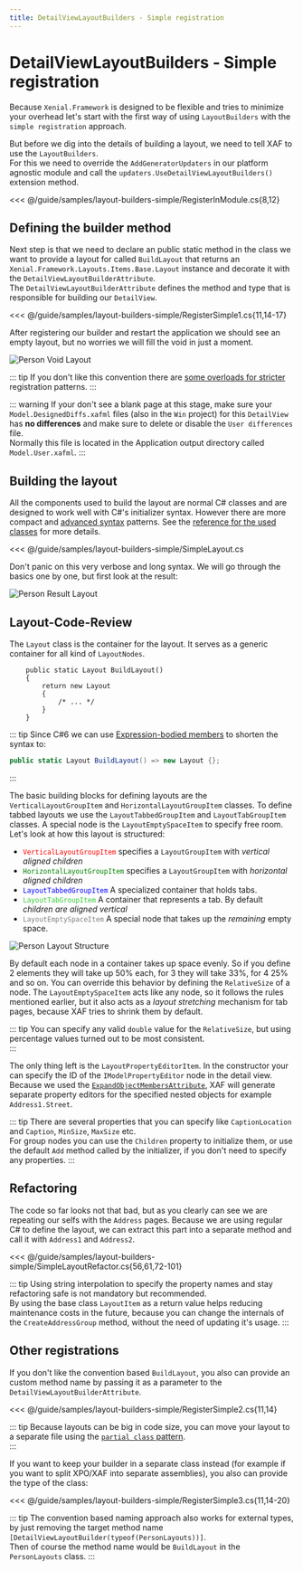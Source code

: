 ```yaml
---
title: DetailViewLayoutBuilders - Simple registration
---
```


# DetailViewLayoutBuilders - Simple registration

Because `Xenial.Framework` is designed to be flexible and tries to minimize your overhead let's start with the first way of using `LayoutBuilders` with the `simple registration` approach.  

But before we dig into the details of building a layout, we need to tell XAF to use the `LayoutBuilders`.  
For this we need to override the `AddGeneratorUpdaters` in our platform agnostic module and call the `updaters.UseDetailViewLayoutBuilders()` extension method.

<<< @/guide/samples/layout-builders-simple/RegisterInModule.cs{8,12}

## Defining the builder method

Next step is that we need to declare an public static method in the class we want to provide a layout for called `BuildLayout` that returns an `Xenial.Framework.Layouts.Items.Base.Layout` instance and decorate it with the `DetailViewLayoutBuilderAttribute`.  
The `DetailViewLayoutBuilderAttribute` defines the method and type that is responsible for building our `DetailView`.

<<< @/guide/samples/layout-builders-simple/RegisterSimple1.cs{11,14-17}

After registering our builder and restart the application we should see an empty layout, but no worries we will fill the void in just a moment.

![Person Void Layout](/images/guide/layout-builders/person-void-layout.png)

::: tip
If you don't like this convention there are [some overloads for stricter](#other-registrations) registration patterns.
:::

::: warning
If your don't see a blank page at this stage, make sure your `Model.DesignedDiffs.xafml` files (also in the `Win` project) for this `DetailView` has **no differences** and make sure to delete or disable the `User differences` file.  
Normally this file is located in the Application output directory called `Model.User.xafml`.
:::

## Building the layout

All the components used to build the layout are normal C# classes and are designed to work well with C#'s initializer syntax. However there are more compact and [advanced syntax](/guide/layout-builders-advanced-registration.md) patterns. See the [reference for the used classes](/guide/layout-builders-reference.md) for more details.

<<< @/guide/samples/layout-builders-simple/SimpleLayout.cs

Don't panic on this very verbose and long syntax. We will go through the basics one by one, but first look at the result:

![Person Result Layout](/images/guide/layout-builders/person-result-layout-simple.png)

## Layout-Code-Review

The `Layout` class is the container for the layout. It serves as a generic container for all kind of `LayoutNodes`.

```cs{3}
    public static Layout BuildLayout()
    {
        return new Layout
        {
            /* ... */
        }
    }
```

::: tip
Since C#6 we can use [Expression-bodied members](https://docs.microsoft.com/en-us/dotnet/csharp/programming-guide/statements-expressions-operators/expression-bodied-members) to shorten the syntax to:

```cs
public static Layout BuildLayout() => new Layout {};
```
:::

The basic building blocks for defining layouts are the `VerticalLayoutGroupItem` and `HorizontalLayoutGroupItem` classes. To define tabbed layouts we use the `LayoutTabbedGroupItem` and `LayoutTabGroupItem` classes. A special node is the `LayoutEmptySpaceItem` to specify free room. Let's look at how this layout is structured:

* <code style='color: red; background-color: transparent;'>VerticalLayoutGroupItem</code> specifies a `LayoutGroupItem` with *vertical aligned children*
* <code style='color: green; background-color: transparent;'>HorizontalLayoutGroupItem</code> specifies a `LayoutGroupItem` with *horizontal aligned children*
* <code style='color: blue; background-color: transparent;'>LayoutTabbedGroupItem</code> A specialized container that holds tabs.
* <code style='color: limegreen; background-color: transparent;'>LayoutTabGroupItem</code> A container that represents a tab. By default *children are aligned vertical*
* <code style='color: gray; background-color: transparent;'>LayoutEmptySpaceItem</code> A special node that takes up the *remaining* empty space.

![Person Layout Structure](/images/guide/layout-builders/person-result-layout-simple-analyze.png)

By default each node in a container takes up space evenly. So if you define 2 elements they will take up 50% each, for 3 they will take 33%, for 4 25% and so on. You can override this behavior by defining the `RelativeSize` of a node. The `LayoutEmptySpaceItem` acts like any node, so it follows the rules mentioned earlier, but it also acts as a *layout stretching* mechanism for tab pages, because XAF tries to shrink them by default. 

::: tip
You can specify any valid `double` value for the `RelativeSize`, but using percentage values turned out to be most consistent.  
:::

The only thing left is the `LayoutPropertyEditorItem`. In the constructor your can specify the ID of the `IModelPropertyEditor` node in the detail view. Because we used the [`ExpandObjectMembersAttribute`](https://docs.devexpress.com/eXpressAppFramework/DevExpress.Persistent.Base.ExpandObjectMembersAttribute), XAF will generate separate property editors for the specified nested objects for example `Address1.Street`.

::: tip
There are several properties that you can specify like `CaptionLocation` and `Caption`, `MinSize`, `MaxSize` etc.  
For group nodes you can use the `Children` property to initialize them, or use the default `Add` method called by the initializer, if you don't need to specify any properties.
:::

## Refactoring

The code so far looks not that bad, but as you clearly can see we are repeating our selfs with the `Address` pages. Because we are using regular C# to define the layout, we can extract this part into a separate method and call it with `Address1` and `Address2`.

<<< @/guide/samples/layout-builders-simple/SimpleLayoutRefactor.cs{56,61,72-101}

::: tip
Using string interpolation to specify the property names and stay refactoring safe is not mandatory but recommended.  
By using the base class `LayoutItem` as a return value helps reducing maintenance costs in the future, because you can change the internals of the `CreateAddressGroup` method, without the need of updating it's usage.
:::

## Other registrations

If you don't like the convention based `BuildLayout`, you also can provide an custom method name by passing it as a parameter to the `DetailViewLayoutBuilderAttribute`.

<<< @/guide/samples/layout-builders-simple/RegisterSimple2.cs{11,14}

::: tip
Because layouts can be big in code size, you can move your layout to a separate file using the [`partial class` pattern](https://docs.microsoft.com/en-us/dotnet/csharp/programming-guide/classes-and-structs/partial-classes-and-methods).  
:::

If you want to keep your builder in a separate class instead (for example if you want to split XPO/XAF into separate assemblies), you also can provide the type of the class:

<<< @/guide/samples/layout-builders-simple/RegisterSimple3.cs{11,14-20}

::: tip
The convention based naming approach also works for external types, by just removing the target method name `[DetailViewLayoutBuilder(typeof(PersonLayouts))]`.  
Then of course the method name would be `BuildLayout` in the `PersonLayouts` class.
:::

